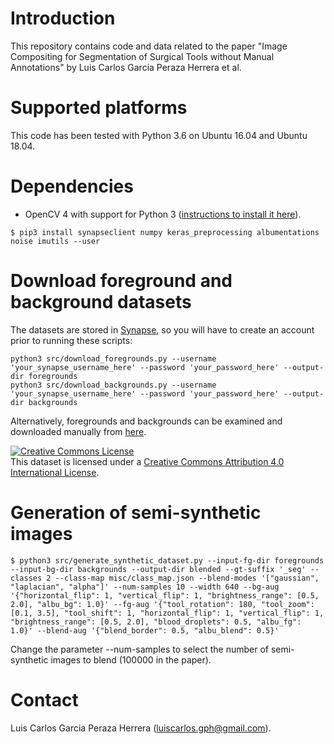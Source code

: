 # Introduction
This repository contains code and data related to the paper "Image Compositing for Segmentation of Surgical Tools without Manual Annotations" by Luis Carlos Garcia Peraza Herrera et al.

# Supported platforms
This code has been tested with Python 3.6 on Ubuntu 16.04 and Ubuntu 18.04.

# Dependencies
* OpenCV 4 with support for Python 3 ([instructions to install it here](https://www.pyimagesearch.com/2018/08/15/how-to-install-opencv-4-on-ubuntu/)).
```
$ pip3 install synapseclient numpy keras_preprocessing albumentations noise imutils --user
```

# Download foreground and background datasets
The datasets are stored in [Synapse](https://synapse.org/synthetic), so you will have to create an account prior to running these scripts:
```
python3 src/download_foregrounds.py --username 'your_synapse_username_here' --password 'your_password_here' --output-dir foregrounds
python3 src/download_backgrounds.py --username 'your_synapse_username_here' --password 'your_password_here' --output-dir backgrounds
```
Alternatively, foregrounds and backgrounds can be examined and downloaded manually from [here](https://synapse.org/synthetic).

<a rel="license" href="http://creativecommons.org/licenses/by/4.0/"><img alt="Creative Commons License" style="border-width:0" src="https://i.creativecommons.org/l/by/4.0/88x31.png" /></a><br />This dataset is licensed under a <a rel="license" href="http://creativecommons.org/licenses/by/4.0/">Creative Commons Attribution 4.0 International License</a>.

# Generation of semi-synthetic images
```
$ python3 src/generate_synthetic_dataset.py --input-fg-dir foregrounds --input-bg-dir backgrounds --output-dir blended --gt-suffix '_seg' --classes 2 --class-map misc/class_map.json --blend-modes '["gaussian", "laplacian", "alpha"]' --num-samples 10 --width 640 --bg-aug '{"horizontal_flip": 1, "vertical_flip": 1, "brightness_range": [0.5, 2.0], "albu_bg": 1.0}' --fg-aug '{"tool_rotation": 180, "tool_zoom": [0.1, 3.5], "tool_shift": 1, "horizontal_flip": 1, "vertical_flip": 1, "brightness_range": [0.5, 2.0], "blood_droplets": 0.5, "albu_fg": 1.0}' --blend-aug '{"blend_border": 0.5, "albu_blend": 0.5}'
```
Change the parameter --num-samples to select the number of semi-synthetic images to blend (100000 in the paper).


# Contact
Luis Carlos Garcia Peraza Herrera (luiscarlos.gph@gmail.com).

